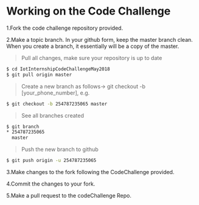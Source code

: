 # Working on the Code Challenge
1.Fork the code challenge repository provided.

2.Make a topic branch. In your github form, keep the master branch clean. When you create a branch, it essentially will be a copy of the master.

>Pull all changes, make sure your repository is up to date

```sh
$ cd IotInternshipCodeChallengeMay2018
$ git pull origin master
```

>Create a new branch as follows-> git checkout -b [your_phone_number], e.g.

```sh
$ git checkout -b 254787235065 master
```

>See all branches created

```sh
$ git branch
* 254787235065
  master
```

>Push the new branch to github

```sh
$ git push origin -u 254787235065
```

3.Make changes to the fork following the CodeChallenge provided.

4.Commit the changes to your fork.

5.Make a pull request to the codeChallenge Repo.
